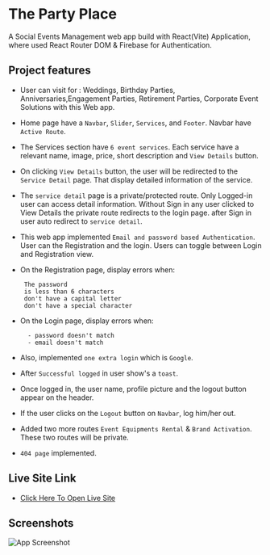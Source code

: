 # The Party Place
   A Social Events Management web app build with React(Vite) Application, where used React Router DOM & Firebase for Authentication.
## Project features
-   User can visit for : Weddings, Birthday Parties, Anniversaries,Engagement Parties, Retirement Parties, Corporate Event Solutions with this Web app.

-  Home page have a `Navbar`, `Slider`, `Services`, and `Footer`. Navbar have `Active Route`.

- The Services section have `6 event services`. Each service have a relevant name, image, price, short description and `View Details` button.

- On clicking `View Details` button, the user will be redirected to the `Service Detail` page. That display detailed information of the service.

- The `service detail` page is a private/protected route. Only Logged-in user can access detail information. Without Sign in any user clicked to View Details the private route redirects to the login page. after Sign in user auto redirect to `service detail`.

 - This web app implemented `Email and password based Authentication`. User can the Registration and the login. Users can toggle between Login and Registration view.

 - On the Registration page, display errors when:

        The password
        is less than 6 characters
        don't have a capital letter
        don't have a special character

- On the Login page, display errors when:

        - password doesn't match
        - email doesn't match


- Also, implemented  `one extra login` which is  `Google`.

- After `Successful logged` in user show's a `toast`.

- Once logged in, the user name, profile picture and the logout button appear on the header.

- If the user clicks on the `Logout` button on `Navbar`, log him/her out.

- Added two more routes `Event Equipments Rental` & `Brand Activation`. These two routes will be private.

- `404 page` implemented. 

## Live Site Link
- [Click Here To Open Live Site](https://party-place-mahmud.netlify.app/login)

## Screenshots

![App Screenshot](https://i.ibb.co/BB0Yccs/party-place.png)